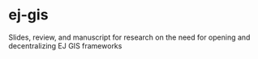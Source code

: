 # ej-gis
Slides, review, and manuscript for research on the need for opening and decentralizing EJ GIS frameworks
